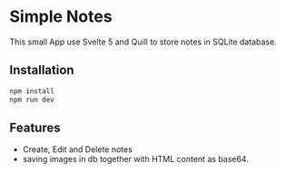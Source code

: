 # Simple Notes

This small App use Svelte 5 and Quill to store notes in SQLite database.

## Installation

```bash
npm install
npm run dev
```

## Features

- Create, Edit and Delete notes
- saving images in db together with HTML content as base64.
